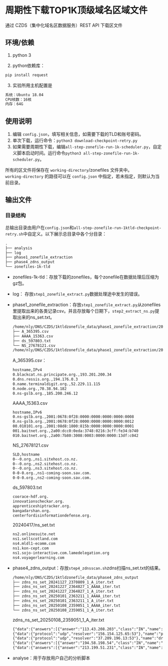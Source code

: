 周期性下载TOP1K顶级域名区域文件
===========

通过 CZDS（集中化域名区数据服务）REST API 下载区文件


环境/依赖
------------


1. python 3

2. python依赖库：

```bash
pip install request
```
3. 实验所用主机配置是
```txt
系统：Ubuntu 18.04
CPU核数：16核
内存：64G
```

使用说明
---------------------

1. 编辑 `config.json`，填写相关信息，如需要下载的TLD和账号密码。  
2. 单次下载，运行命令：`python3 download-checkpoint-retry.py`  
3. 如果需要周期性下载，编辑`all-step-zonefile-run-1k-scheduler.py`，自定义脚本启动时间。运行命令`python3 all-step-zonefile-run-1k-scheduler.py`。

所有的区文件将保存在 `working-directory`/zonefiles 文件夹中。  
`working-directory` 的路径可以在 `config.json` 中指定，若未指定，则默认为当前目录。  

## 输出文件

### 目录结构
总输出目录由用户在`config.json`和`all-step-zonefile-run-1ktld-checkpoint-retry.sh`中自定义。以下展示总目录中各个分目录：
```txt
.
├── analysis
├── log
├── phase1_zonefile_extraction
├── phase4_zdns_output
└── zonefiles-1k-tld
```
- zonefiles-1k-tld：存放下载的zonefiles，每个zonefile在数据处理后压缩为gz包。
- log：
    存放`step1_zonefile_extract.py`数据处理途中发生的错误。
- phase1_zonefile_extraction：存放`step1_zonefile_extract.py`从zonefiles里提取出来的各类记录csv。并且存放每个日期下，`step2_extract_ns.py`提取出来的ns_set.txt。
    ```txt
    /home/nly/DNS/CZDS/1ktldzonefile_data/phase1_zonefile_extraction/20240417/org
    ├── A_365395.csv
    ├── AAAA_15363.csv
    ├── ds_597803.txt
    └── NS_27678121.csv
    /home/nly/DNS/CZDS/1ktldzonefile_data/phase1_zonefile_extraction/20240417/ns_set.txt
    ```
    A_365395.csv：
    ```txt
    hostname,IPv4
    0.blackcat.ns.principate.org.,193.201.200.34
    0.dns.ressis.org.,194.176.0.3
    0.name.terminaldigit.org.,52.229.11.115
    0.node.org.,70.38.94.182
    0.ns-gslb.org.,185.200.246.12
    ```
    AAAA_15363.csv
    ```txt
    hostname,IPv6
    0.ns-gslb.org.,2001:0678:0f28:0000:0000:0000:0000:0008
    0.ns-gslb.org.,2001:0678:0f28:0000:0000:0000:0000:0012
    00.010101.org.,2001:08d8:1800:815b:0000:0000:0000:0001
    001.baitnet.org.,2a00:dcc0:0eda:3748:0216:3cff:fe34:b740
    010.baitnet.org.,2a00:7b80:3008:0003:0000:0000:13df:c042
    ```
    NS_27678121.csv
    ```txt
    SLD,hostname
    0--0.org.,ns1.sitehost.co.nz.
    0--0.org.,ns2.sitehost.co.nz.
    0--0.org.,ns3.sitehost.co.nz.
    0-0-0.org.,ns1-coming-soon.sav.com.
    0-0-0.org.,ns2-coming-soon.sav.com.
    ```
    ds_597803.txt
    ```txt
    coorace-hdf.org.
    innovationscheckar.org.
    apprenticeshiptracker.org.
    bangadarshan.org.
    centerfordisinformationdefense.org.
    ```
    20240417/ns_set.txt
    ```txt
    ns2.onlinesuite.net
    ns1.sellscotland.com
    ns4.mldl1-ecomm.com
    ns1.kon-cept.com
    ns1.sojo-interactive.com.lamedelegation.org
    ns4.voyagerlearning.com
    ```
- phase4_zdns_output：存放`step4_zdnsscan.sh`zdns扫描ns_set.txt的结果。
    ```txt
    /home/nly/DNS/CZDS/1ktldzonefile_data/phase4_zdns_output
    ├── zdns_ns_set_20241127_2370809_1_A_iter.txt
    ├── zdns_ns_set_20241227_2364827_1_AAAA_iter.txt
    ├── zdns_ns_set_20241227_2364827_1_A_iter.txt
    ├── zdns_ns_set_20250101_2363211_1_AAAA_iter.txt
    ├── zdns_ns_set_20250101_2363211_1_A_iter.txt
    ├── zdns_ns_set_20250108_2359051_1_AAAA_iter.txt
    └── zdns_ns_set_20250108_2359051_1_A_iter.txt
    ```
    zdns_ns_set_20250108_2359051_1_A_iter.txt
    ```txt
    {"data":{"answers":[{"answer":"113.43.208.203","class":"IN","name":"ns2.a-t-s.biz","ttl":3600,"type":"A"}],"protocol":"","resolver":""},"name":"ns2.a-t-s.biz","status":"NOERROR","timestamp":"2025-01-08T10:48:01+08:00"}
    {"data":{"protocol":"udp","resolver":"156.154.125.65:53"},"name":"pleasedropthishost15965.versistmedia.biz","status":"NXDOMAIN","timestamp":"2025-01-08T10:48:01+08:00"}
    {"data":{"protocol":"udp","resolver":"37.209.196.13:53"},"name":"dropthishost-8cedef7b-b807-4fc8-9029-351a766325fe.biz","status":"NXDOMAIN","timestamp":"2025-01-08T10:48:01+08:00"}
    {"data":{"answers":[{"answer":"194.58.198.54","class":"IN","name":"ns2.ubu.bank","ttl":172800,"type":"A"}],"protocol":"","resolver":""},"name":"ns2.ubu.bank","status":"NOERROR","timestamp":"2025-01-08T10:48:01+08:00"}
    {"data":{"answers":[{"answer":"213.199.51.231","class":"IN","name":"ns2.zendahost.top","ttl":3600,"type":"A"}],"protocol":"","resolver":""},"name":"ns2.zendahost.top","status":"NOERROR","timestamp":"2025-01-08T10:48:01+08:00"}
    ```


- analyse：用于存放用户自己的分析脚本